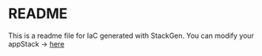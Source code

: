 # README
This is a readme file for IaC generated with StackGen.
You can modify your appStack -> [here](http://main.dev.stackgen.com/appstacks/396a6a1b-2ff1-4f79-8577-79df660f39de)
